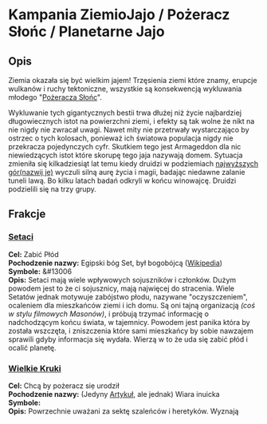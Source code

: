 
# Kampania ZiemioJajo / Pożeracz Słońc / Planetarne Jajo

## Opis
Ziemia okazała się być wielkim jajem!
Trzęsienia ziemi które znamy, erupcje wulkanów i ruchy tektoniczne, wszystkie są konsekwencją wykluwania młodego "[Pożeracza Słońc](pozeracze-slonc)". 

Wykluwanie tych gigantycznych bestii trwa dłużej niż życie najbardziej długowiecznych istot na powierzchni ziemi, i efekty są tak wolne że nikt na nie nigdy nie zwracał uwagi. Nawet mity nie przetrwały wystarczająco by ostrzec o tych kolosach, ponieważ ich światowa populacja nigdy nie przekracza pojedynczych cyfr. Skutkiem tego jest Armageddon dla nic niewiedzących istot które skorupę tego jaja nazywają domem. Sytuacja zmieniła się kilkadziesiąt lat temu kiedy druidzi w podziemiach [najwyższych gór(nazwij je)](gory) wyczuli silną aurę życia i magii, badając niedawne zalanie tuneli lawą. Bo kilku latach badań odkryli w końcu winowajcę. Druidzi podzielili się na trzy grupy.

## Frakcje
### [Setaci](setaci)
**Cel:** Zabić Płód   
**Pochodzenie nazwy:** Egipski bóg Set, był bogobójcą ([Wikipedia](https://pl.wikipedia.org/wiki/Bogob%C3%B3jstwo#Inne_religie:~:text=W%20mitologii%20egipskiej%20b%C3%B3g%20Ozyrys%20zosta%C5%82%20w%20podst%C4%99pny%20spos%C3%B3b%20zamordowany%20przez%20swojego%20brata%20Seta%2C%20po%20czym%20powr%C3%B3ci%C5%82%20do%20%C5%BCycia%20za%20spraw%C4%85%20swojej%20ma%C5%82%C5%BConki%2C%20Izydy%5B8%5D.]))   
**Symbole:** &#13006  
**Opis:** Setaci mają wiele wpływowych sojuszników i członków. Dużym powodem jest to że ci sojusznicy, mają najwięcej do stracenia. Wiele Setatów jednak motywuje zabójstwo płodu, nazywane "oczyszczeniem", ocaleniem dla mieszkańców ziemi i ich domu.
Są oni tajną organizacją *(coś w stylu filmowych Masonów)*, i próbują trzymać informację o nadchodzącym końcu świata, w tajemnicy. Powodem jest panika która by została wszczęta, i zniszczenia które sami mieszkańcy by sobie nawzajem sprawili gdyby informacja się wydała. Wierzą w to że uda się zabić płód i ocalić planetę.

### [Wielkie Kruki](wielkie-kruki)
**Cel:** Chcą by pożeracz siẹ urodził   
**Pochodzenie nazwy:** (Jedyny [Artykuł](https://www.whalefacts.org/whales-in-mythology/#The_story_of_Big_Raven:~:text=The%20story%20of%20Big%20Raven), ale jednak) Wiara inuicka   
**Symbole:**  
**Opis:** 
Powrzechnie uważani za sektę szaleńców i heretyków. Wyznają 
